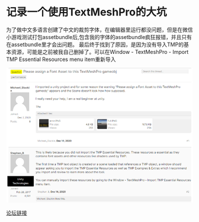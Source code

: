 # 记录一个使用TextMeshPro的大坑
为了做中文多语言创建了中文的裁剪字体，在编辑器里运行都没问题，但是在微信小游戏测试打包assetbundle后,包含我的字体的assetbundle疯狂报错，并且只有在assetbundle里才会出问题。
最后终于找到了原因，是因为没有导入TMP的基本资源，可能是之前被我自己删掉了。可以在Window - TextMeshPro - Import TMP Essential Resources menu item重新导入

![Please assign a Font Asset to this TextMeshPro gameobj](https://github.com/h87545645/Blog/blob/main/unity3d/img/2023.png "unity 论坛")

[论坛链接](https://forum.unity.com/threads/please-assign-a-font-asset-to-this-textmeshpro-gameobj.1022008/)




